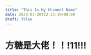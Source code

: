 ```yaml
---
title: "This Is My Channel Name"
date: 2023-03-20T22:33:19+08:00
draft: false
---
```

# 方糖是大佬！！!11!!!
